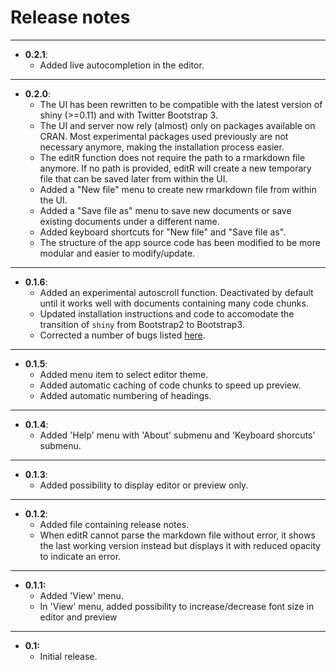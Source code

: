 Release notes
=============

---

- **0.2.1**:
    - Added live autocompletion in the editor. 

---

- **0.2.0**:
    - The UI has been rewritten to be compatible with the latest version of shiny (>=0.11) and with Twitter Bootstrap 3. 
    - The UI and server now rely (almost) only on packages available on CRAN. Most experimental packages used previously are not necessary anymore, making the installation process easier.
    - The editR function does not require the path to a rmarkdown file anymore. If no path is provided, editR will create a new temporary file that can be saved later from within the UI. 
    - Added a "New file" menu to create new rmarkdown file from within the UI. 
    - Added a "Save file as" menu to save new documents or save existing documents under a different name. 
    - Added keyboard shortcuts for "New file" and "Save file as". 
    - The structure of the app source code has been modified to be more modular and easier to modify/update. 
---

- **0.1.6**:
    - Added an experimental autoscroll function. Deactivated by default until it works well with documents containing many code chunks. 
    - Updated installation instructions and code to accomodate the transition of `shiny` from Bootstrap2 to Bootstrap3. 
    - Corrected a number of bugs listed [here](https://github.com/swarm-lab/editR/compare/v0.1.5...master).
    
---

- **0.1.5**:
    - Added menu item to select editor theme. 
    - Added automatic caching of code chunks to speed up preview. 
    - Added automatic numbering of headings. 
    
---

- **0.1.4**:
    - Added 'Help' menu with 'About' submenu and 'Keyboard shorcuts' submenu. 
    
---

- **0.1.3**:
    - Added possibility to display editor or preview only. 
    
---

- **0.1.2**:
    - Added file containing release notes. 
    - When editR cannot parse the markdown file without error, it shows the 
    last working version instead but displays it with reduced opacity to indicate
    an error. 

---

- **0.1.1:** 
    - Added 'View' menu.
    - In 'View' menu, added possibility to increase/decrease font size in editor and preview

---

- **0.1:** 
    - Initial release. 
